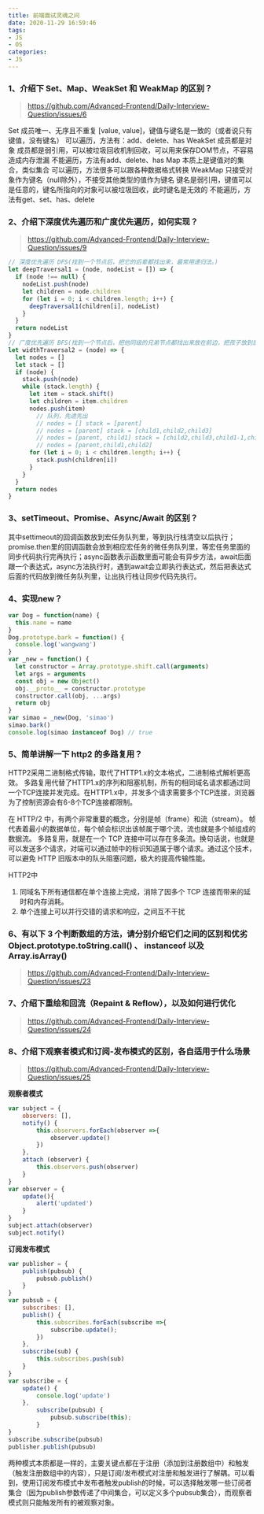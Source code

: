 ```yaml
---
title: 前端面试灵魂之问
date: 2020-11-29 16:59:46
tags:
- JS
- OS
categories:
- JS
---
```


### 1、介绍下 Set、Map、WeakSet 和 WeakMap 的区别？
> https://github.com/Advanced-Frontend/Daily-Interview-Question/issues/6

Set
成员唯一、无序且不重复
[value, value]，键值与键名是一致的（或者说只有键值，没有键名）
可以遍历，方法有：add、delete、has
WeakSet
成员都是对象
成员都是弱引用，可以被垃圾回收机制回收，可以用来保存DOM节点，不容易造成内存泄漏
不能遍历，方法有add、delete、has
Map
本质上是键值对的集合，类似集合
可以遍历，方法很多可以跟各种数据格式转换
WeakMap
只接受对象作为键名（null除外），不接受其他类型的值作为键名
键名是弱引用，键值可以是任意的，键名所指向的对象可以被垃圾回收，此时键名是无效的
不能遍历，方法有get、set、has、delete

### 2、介绍下深度优先遍历和广度优先遍历，如何实现？
> https://github.com/Advanced-Frontend/Daily-Interview-Question/issues/9

```javascript
// 深度优先遍历 DFS(找到一个节点后，把它的后辈都找出来，最常用递归法。)
let deepTraversal1 = (node, nodeList = []) => {
  if (node !== null) {
    nodeList.push(node)
    let children = node.children
    for (let i = 0; i < children.length; i++) {
      deepTraversal1(children[i], nodeList)
    }
  }
  return nodeList
}
// 广度优先遍历 BFS(找到一个节点后，把他同级的兄弟节点都找出来放在前边，把孩子放到后边，最常用 while)
let widthTraversal2 = (node) => {
  let nodes = []
  let stack = []
  if (node) {
    stack.push(node)
    while (stack.length) {
      let item = stack.shift()
      let children = item.children
      nodes.push(item)
        // 队列，先进先出
        // nodes = [] stack = [parent]
        // nodes = [parent] stack = [child1,child2,child3]
        // nodes = [parent, child1] stack = [child2,child3,child1-1,child1-2]
        // nodes = [parent,child1,child2]
      for (let i = 0; i < children.length; i++) {
        stack.push(children[i])
      }
    }
  }
  return nodes
}
```

### 3、setTimeout、Promise、Async/Await 的区别？
其中settimeout的回调函数放到宏任务队列里，等到执行栈清空以后执行；
promise.then里的回调函数会放到相应宏任务的微任务队列里，等宏任务里面的同步代码执行完再执行；async函数表示函数里面可能会有异步方法，await后面跟一个表达式，async方法执行时，遇到await会立即执行表达式，然后把表达式后面的代码放到微任务队列里，让出执行栈让同步代码先执行。


### 4、实现new？
```javascript
var Dog = function(name) {
  this.name = name
}
Dog.prototype.bark = function() {
  console.log('wangwang')
}
var _new = function() {
  let constructor = Array.prototype.shift.call(arguments)
  let args = arguments
  const obj = new Object()
  obj.__proto__ = constructor.prototype
  constructor.call(obj, ...args)
  return obj
}
var simao = _new(Dog, 'simao')
simao.bark()
console.log(simao instanceof Dog) // true
```


### 5、简单讲解一下 http2 的多路复用？
HTTP2采用二进制格式传输，取代了HTTP1.x的文本格式，二进制格式解析更高效。
多路复用代替了HTTP1.x的序列和阻塞机制，所有的相同域名请求都通过同一个TCP连接并发完成。在HTTP1.x中，并发多个请求需要多个TCP连接，浏览器为了控制资源会有6-8个TCP连接都限制。

在 HTTP/2 中，有两个非常重要的概念，分别是帧（frame）和流（stream）。
帧代表着最小的数据单位，每个帧会标识出该帧属于哪个流，流也就是多个帧组成的数据流。
多路复用，就是在一个 TCP 连接中可以存在多条流。换句话说，也就是可以发送多个请求，对端可以通过帧中的标识知道属于哪个请求。通过这个技术，可以避免 HTTP 旧版本中的队头阻塞问题，极大的提高传输性能。

HTTP2中
1. 同域名下所有通信都在单个连接上完成，消除了因多个 TCP 连接而带来的延时和内存消耗。
2. 单个连接上可以并行交错的请求和响应，之间互不干扰


### 6、有以下 3 个判断数组的方法，请分别介绍它们之间的区别和优劣Object.prototype.toString.call() 、 instanceof 以及 Array.isArray()

> https://github.com/Advanced-Frontend/Daily-Interview-Question/issues/23


### 7、介绍下重绘和回流（Repaint & Reflow），以及如何进行优化
> https://github.com/Advanced-Frontend/Daily-Interview-Question/issues/24


### 8、介绍下观察者模式和订阅-发布模式的区别，各自适用于什么场景
> https://github.com/Advanced-Frontend/Daily-Interview-Question/issues/25

**观察者模式**
```javascript
var subject = {
	observers: [],
	notify() {
		this.observers.forEach(observer =>{
			observer.update()
		})
	},
	attach (observer) {
		this.observers.push(observer)
	}
}
var observer = {
	update(){
		alert('updated')
	}
}
subject.attach(observer)
subject.notify()
```
**订阅发布模式**
```javascript
var publisher = {
	publish(pubsub) {
		pubsub.publish()
	}
}
var pubsub = {
	subscribes: [],
	publish() {
		this.subscribes.forEach(subscribe =>{
			subscribe.update();
		})
	},
	subscribe(sub) {
		this.subscribes.push(sub)
	}
}
var subscribe = {
	update() {
		console.log('update')
	},
        subscribe(pubsub) {
            pubsub.subscribe(this);
        }
}
subscribe.subscribe(pubsub)
publisher.publish(pubsub)
```
两种模式本质都是一样的，主要关键点都在于注册（添加到注册数组中）和触发（触发注册数组中的内容），只是订阅/发布模式对注册和触发进行了解耦。可以看到，使用订阅发布模式中发布者触发publish的时候，可以选择触发哪一些订阅者集合（因为publish参数传递了中间集合，可以定义多个pubsub集合），而观察者模式则只能触发所有的被观察对象。


